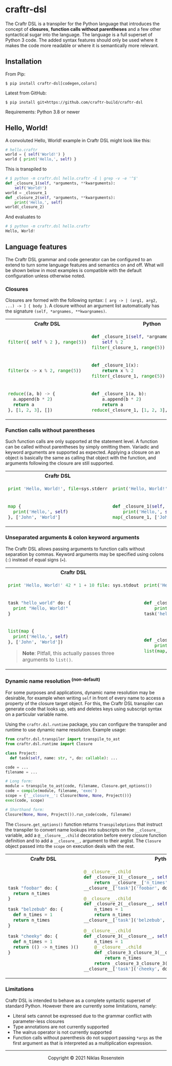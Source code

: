# craftr-dsl

The Craftr DSL is a transpiler for the Python language that introduces the concept of
**closures**, **function calls without parentheses** and a few other syntactical sugar
into the language. The language is a full superset of Python 3 code. The added syntax
features should only be used where it makes the code more readable or where it is
semantically more relevant.

## Installation

From Pip:

    $ pip install craftr-dsl[codegen,colors]

Latest from GitHub:

    $ pip install git+https://github.com/craftr-build/craftr-dsl

Requirements: Python 3.8 or newer

## Hello, World!

A convoluted Hello, World! example in Craftr DSL might look like this:

```py
# hello.craftr
world = { self('World!') }
world { print('Hello,', self) }
```

This is transpiled to

```py
# $ python -m craftr.dsl hello.craftr -E | grep -v -e '^$'
def _closure_1(self, *arguments, **kwarguments):
    self('World!')
world = _closure_1
def _closure_2(self, *arguments, **kwarguments):
    print('Hello,', self)
world(_closure_2)
```

And evaluates to

```py
# $ python -m craftr.dsl hello.craftr
Hello, World!
```

## Language features

The Craftr DSL grammar and code generator can be configured to an extend to turn some
language features and semantics on and off. What will be shown below in most examples
is compatible with the default configuration unless otherwise noted.

### Closures

Closures are formed with the following syntax: `[ arg -> | (arg1, arg2, ...) -> ] { body }`. A closure without
an argument list automatically has the signature `(self, *argnames, **kwargnames)`.

<table align="center"><tr><th>Craftr DSL</th><th>Python</th></tr>

<tr><td>

```py
filter({ self % 2 }, range(5))
```
</td><td>

```py
def _closure_1(self, *argnames, **kwargnames):
    self % 2
filter(_closure_1, range(5))
```
</td></tr>


<tr><td>

```py
filter(x -> x % 2, range(5))
```
</td><td>

```py
def _closure_1(x):
    return x % 2
filter(_closure_1, range(5))
```
</td></tr>


<tr><td>

```py
reduce((a, b) -> {
  a.append(b * 2)
  return a
}, [1, 2, 3], [])
```
</td><td>

```py
def _closure_1(a, b):
    a.append(b * 2)
    return a
reduce(_closure_1, [1, 2, 3], [])
```
</td></tr>

</table>


### Function calls without parentheses

Such function calls are only supported at the statement level. A function can be called without parentheses by
simply omitting them. Variadic and keyword arguments are supported as expected. Applying a closure on an object
is basically the same as calling that object with the function, and arguments following the closure are still
supported.


<table align="center"><tr><th>Craftr DSL</th><th>Python</th></tr>

<tr><td>

```py
print 'Hello, World!', file=sys.stderr
```
</td><td>

```py
print('Hello, World!', file=sys.stderr)
```
</td></tr>


<tr><td>

```py
map {
  print('Hello,', self)
}, ['John', 'World']
```
</td><td>

```py
def _closure_1(self, *arguments, **kwarguments):
    print('Hello,', self)
map(_closure_1, ['John', 'World'])
```
</td></tr>

</table>


### Unseparated arguments & colon keyword arguments

The Craftr DSL allows passing arguments to function calls without separation by commas.
Keyword arguments may be specified using colons (`:`) instead of equal signs (`=`).

<table>

<tr><th>Craftr DSL</th><th>Python</th></tr>

<tr><td>

```py
print 'Hello, World!' 42 * 1 + 10 file: sys.stdout
```
</td><td>

```py
print('Hello, World!', 42 * 1 + 10, file=sys.stdout)
```
</td></tr>


<tr><td>

```py
task "hello_world" do: {
  print "Hello, World!"
}
```
</td><td>

```py
def _closure_1(self, *arguments, **kwarguments):
    print('Hello, World!')
task('hello_world', do=_closure_1)
```
</td></tr>


<tr><td>

```py
list(map {
  print('Hello,', self)
}, ['John', 'World'])
```

> **Note**: Pitfall, this actually passes three arguments to `list()`.
</td><td>

```py
def _closure_1(self, *arguments, **kwarguments):
    print('Hello,', self)
list(map, _closure_1, ['John', 'World'])
```
</td></tr>

</table>


### Dynamic name resolution <sup>(non-default)</sup>

For some purposes and applications, dynamic name resolution may be desirable, for
example when writing `self` in front of every name to access a property of the closure
target object. For this, the Craftr DSL transpiler can generate code that looks up,
sets and deletes keys using subscript syntax on a particular variable name.

Using the `craftr.dsl.runtime` package, you can configure the transpiler and runtime
to use dynamic name resolution. Example usage:

```py
from craftr.dsl.transpiler import transpile_to_ast
from craftr.dsl.runtime import Closure

class Project:
  def task(self, name: str, *, do: callable): ...

code = ...
filename = ...

# Long form:
module = transpile_to_ast(code, filename, Closure.get_options())
code = compile(module, filename, 'exec')
scope = {'__closure__': Closure(None, None, Project())}
exec(code, scope)

# Shorthand form:
Closure(None, None, Project()).run_code(code, filename)
```

The `Closure.get_options()` function returns `TranspileOptions` that instruct the transpiler
to convert name lookups into subscripts on the `__closure__` variable, add a
`@__closure__.child` decoration before every closure function definition and to add a
`__closure__,` argument to their arglist. The `Closure` object passed into the `scope`
on execution deals with the rest.

<table>

<tr><th>Craftr DSL</th><th>Python</th></tr>

<tr><td>

```py
task "foobar" do: {
  return n_times
}

task "belzebub" do: {
  def n_times = 1
  return n_times
}

task "cheeky" do: {
  def n_times = 1
  return (() -> n_times )()
}
```
</td><td>

```py
@__closure__.child
def _closure_1(__closure__, self, *arguments, **kwarguments):
    return __closure__['n_times']
__closure__['task']('foobar', do=_closure_1)

@__closure__.child
def _closure_2(__closure__, self, *arguments, **kwarguments):
    n_times = 1
    return n_times
__closure__['task']('belzebub', do=_closure_2)

@__closure__.child
def _closure_3(__closure__, self, *arguments, **kwarguments):
    n_times = 1
    @__closure__.child
    def _closure_3_closure_3(__closure__):
        return n_times
    return _closure_3_closure_3()
__closure__['task']('cheeky', do=_closure_3)
```

</td></tr>

</table>


### Limitations

Craftr DSL is intended to behave as a complete syntactic superset of standard Python. However there are currently
some limitations, namely:

* Literal sets cannot be expressed due to the grammar conflict with parameter-less closures
* Type annotations are not currently supported
* The walrus operator is not currently supported
* Function calls without parenthesis do not support passing `*args` as the first argument as that is
  interpreted as a multiplication expression.

---

<p align="center">Copyright &copy; 2021 Niklas Rosenstein</p>
